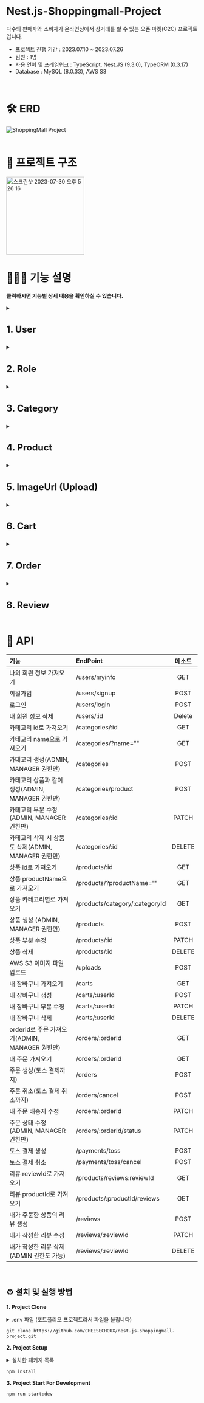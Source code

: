 # Nest.js-Shoppingmall-Project
다수의 판매자와 소비자가 온라인상에서 상거래를 할 수 있는 오픈 마켓(C2C) 프로젝트입니다.

- 프로젝트 진행 기간 : 2023.07.10 ~ 2023.07.26
- 팀원 : 1명
- 사용 언어 및 프레임워크 : TypeScript, Nest.JS (9.3.0), TypeORM (0.3.17)
- Database : MySQL (8.0.33), AWS S3
<br/>

# 🛠 ERD
![ShoppingMall Project](https://github.com/CHEESECHOUX/nest.js-shoppingmall-project/assets/89918678/2ce9f40c-d696-4eed-bee7-81b3d6d4391a)
<br/>
<br/>

# 🔗 프로젝트 구조
<img width="205" alt="스크린샷 2023-07-30 오후 5 26 16" src="https://github.com/CHEESECHOUX/nest.js-shoppingmall-project/assets/89918678/f3c3c5bc-7f1b-4f6c-8939-a86fda9d90b3">
<br/>

# 👩🏻‍💻 기능 설명
**클릭하시면 기능별 상세 내용을 확인하실 수 있습니다.**

<details>
<summary>
<h3 style="font-size: 24px;">1. User</h3>
</summary>
<div markdown="1">

- **로컬 회원 가입**<br/>
  - 회원가입 시 기본적으로 CUSTOMER 권한
  - password : 대문자, 소문자, 특수 문자가 하나 이상씩 포함
  - phone : ex) XXX-XXXX-XXXX
  - email : ex) example@example.com
  - zipcode : 5자리 숫자
    
- **로컬 로그인**
  - 로그인용 아이디 중복 체크
  - 로그인 시 **login.log 파일(winston)에 로그인 로그 기록 저장**
- **회원 정보 조회**
  - 내 회원 정보 조회 : JWT 토큰에 담긴 user의 id에 해당하는 사용자 정보만 조회
  - 회원 정보 조회 시 **userinfo.log 파일(winston)에 조회 로그 기록 저장** : 매일 자정에 데이터 초기화
- **회원 정보 수정**
- **회원 탈퇴**
  - 회원 탈퇴 시 장바구니도 softDelete
<br/>
</div>
</details>

<details>
<summary>
<h3 style="font-size: 24px;">2. Role</h3>
</summary>
<div markdown="1">

#### 🔑 생성, 수정, 삭제 : ADMIN 권한만 가능 <br/> 
#### 🔑 조회 : 모든 회원 로그인 시 가능 <br/>
<br/>

- **권한 생성**
    - 동일한 이름의 role(권한명) 생성 불가
      
- **권한 조회**
- **권한 수정**
     - 동일한 이름의 role(권한명)수정 불가
- **권한 삭제**
<br/>
</div>
</details>

<details>
<summary>
<h3 style="font-size: 24px;">3. Category</h3>
</summary>
<div markdown="1">

#### 🔑 생성, 수정, 삭제 : ADMIN 권한만 가능 <br/> 
#### 🔑 조회 : 모든 회원 로그인 시 가능 <br/>
<br/>

- **카테고리 생성**
    - 카테고리만 생성 : 동일한 카테고리 명은 생성 불가능
    - 카테고리 생성 시 상품도 함께 생성
      
- **카테고리 조회**
  - categoryId로 조회
  - categoryName으로 조회
- **카테고리 수정**
- **카테고리 삭제**
  - 카테고리 삭제 시, 카테고리와 연결된 상품도 softDelete
<br/>
</div>
</details>


<details>
<summary>
<h3 style="font-size: 24px;">4. Product</h3>
</summary>
<div markdown="1">

#### 🔑 생성, 수정, 삭제 : ADMIN, MANAGER 권한 가능 
#### 🔑 조회 : 모든 회원 로그인 시 가능
<br/>

- **상품 등록**
  - **brandName & productName 둘 다 동일할 경우 등록 불가**<br/>
    ex) 브랜드명: 나이키, 상품명: 운동화 등록되어 있으면 / 브랜드명: 아디디스, 상품명: 운동화 등록 가능
    
  - **상품 등록 시 상품 이미지 최소 1개 이상 함께 등록 (AWS S3)**

- **상품 조회**
  - 상품 전체 조회 : categoryId로 조회 (카테고리별로 productName 오름차순으로 20개 조회)
  - 상품 단품 조회 : productId 조회, productName 조회

- **상품 수정**
  - 상품 정보 및 이미지 파일(AWS S3) 수정
- **상품 삭제**
  - 상품 삭제 시, 상품과 연결된 이미지도 softDelete
<br/>
</div>
</details>

<details>
<summary>
<h3 style="font-size: 24px;">5. ImageUrl (Upload)</h3>
</summary>
<div markdown="1">

#### 🔑 생성 : ADMIN, MANAGER 권한 가능 
<br/>

- **상품 이미지 업로드**
  - 상품 이미지는 AWS S3에 저장 & imageUrl은 데이터베이스에 저장 
<br/>
</div>
</details>

<details>
<summary>
<h3 style="font-size: 24px;">6. Cart</h3>
</summary>
<div markdown="1">

#### 🔑 수정, 삭제 : ADMIN 권한 & 해당 회원  가능
#### 🔑 조회, 생성 : 해당 회원 가능
<br/>

- **장바구니 생성(장바구니에 상품 추가)**
  - 회원당 장바구니는 1개
  - 상품 추가 시 각 상품 id, 상품 수량(CartItem 테이블), 상품 총 수량, 총 주문금액(Cart테이블) 데이터베이스에 저장

- **장바구니 조회**
- **장바구니 수정**
  - 상품 선택 삭제 및 추가 가능
  - 선택 삭제 시 제거할 상품의 수량이 원래 수량보다 작으면 에러 발생
  - 장바구니 상품의 총 수량이 0이 되면 softDelete
- **장바구니 삭제**
<br/>
</div>
</details>

<details>
<summary>
<h3 style="font-size: 24px;">7. Order</h3>
</summary>
<div markdown="1">

#### 🔑 생성 : 장바구니에 상품을 담은 회원(주문 생성), 주문한 내역이 있는 회원(주문 취소) 가능
#### 🔑 조회 : ADMIN, MANAGER 권한(모든 주문 조회), 해당 회원(내 주문 조회) 가능
#### 🔑 수정 : ADMIN, MANAGER 권한(주문 상태 수정), 해당 회원(주문 배송지 수정) 가능
<br/>

- **주문 생성**
  - UUID
  - **주문 생성 시, 장바구니에 담긴 상품 가격 업데이트**(상품 가격이 변경되었을 수도 있으므로)
  - 장바구니에 담긴 총가격과 결제 금액이 같은지 확인
  - **주문 생성 시, 토스 페이먼츠 결제까지 완료**
  
- **주문 조회**
  - orderId로 조회 : ADMIN, MANAGER 권한
  - 내 주문 조회 : 해당 회원

- **주문 수정**
  - 주문 상태 변경 : ADMIN, MANAGER 권한<br/>
    (PENDING | PREPARE_DELIVER | DELIVER | COMPLETE_DELIVER | CONFIRM_PURCHASE | CANCELED)

  - 주문 배송지 수정 : 해당 회원
 
- **주문 취소**
  - 주문 취소 시, 토스 페이먼츠 결제 취소까지 완료
<br/>
</div>
</details>

<details>
<summary>
<h3 style="font-size: 24px;">8. Review</h3>
</summary>
<div markdown="1">

#### 🔑 생성 : 해당 상품을 구매했다면 모든 회원 가능
#### 🔑 조회 : 모든 회원 가능
#### 🔑 수정 : 내가 작성한 리뷰만 가능
#### 🔑 삭제 : ADMIN 권한 (모든 리뷰), MANAGER, CUSTOMER 권한 (내가 작성한 리뷰) 가능
<br/>

- **리뷰 생성**
  
- **리뷰 조회**
  - reviewId로 조회
  - productId로 조회 : 최근 리뷰 업데이트된 순으로 정렬(updatedAt 내림차순)  

- **리뷰 수정**
    
- **리뷰 삭제**
<br/>
</div>
</details>

# 📡 API
|기능|EndPoint|메소드|
|:---|:---|:---:|
|나의 회원 정보 가져오기|/users/myinfo|GET|
|회원가입|/users/signup|POST|
|로그인|/users/login|POST|
|내 회원 정보 삭제|/users/:id|Delete|
|카테고리 id로 가져오기|/categories/:id|GET|
|카테고리 name으로 가져오기|/categories/?name=""|GET|
|카테고리 생성(ADMIN, MANAGER 권한만)|/categories|POST|
|카테고리 상품과 같이 생성(ADMIN, MANAGER 권한만)|/categories/product|POST|
|카테고리 부분 수정(ADMIN, MANAGER 권한만)|/categories/:id|PATCH|
|카테고리 삭제 시 상품도 삭제(ADMIN, MANAGER 권한만)|/categories/:id|DELETE|
|상품 id로 가져오기|/products/:id|GET|
|상품 productName으로 가져오기|/products/?productName=""|GET|
|상품 카테고리별로 가져오기|/products/category/:categoryId|GET|
|상품 생성 (ADMIN, MANAGER 권한만)|/products|POST|
|상품 부분 수정|/products/:id|PATCH|
|상품 삭제|/products/:id|DELETE|
|AWS S3 이미지 파일 업로드|/uploads|POST|
|내 장바구니 가져오기|/carts|GET|
|내 장바구니 생성|/carts/:userId|POST|
|내 장바구니 부분 수정|/carts/:userId|PATCH|
|내 장바구니 삭제|/carts/:userId|DELETE|
|orderId로 주문 가져오기(ADMIN, MANAGER 권한만)|/orders/:orderId|GET|
|내 주문 가져오기|/orders/:orderId|GET|
|주문 생성(토스 결제까지)|/orders|POST|
|주문 취소(토스 결제 취소까지)|/orders/cancel|POST|
|내 주문 배송지 수정|/orders/:orderId|PATCH|
|주문 상태 수정(ADMIN, MANAGER 권한만)|/orders/:orderId/status|PATCH|
|토스 결제 생성|/payments/toss|POST|
|토스 결제 취소|/payments/toss/cancel|POST|
|리뷰 reviewId로 가져오기|/products/reviews:reviewId|GET|
|리뷰 productId로 가져오기|/products/:productId/reviews|GET|
|내가 주문한 상품의 리뷰 생성|/reviews|POST|
|내가 작성한 리뷰 수정|/reviews/:reviewId|PATCH|
|내가 작성한 리뷰 삭제(ADMIN 권한도 가능)|/reviews/:reviewId|DELETE|
<br/>

## ⚙️ 설치 및 실행 방법
**1. Project Clone**
<details>
<summary>.env 파일 (포트폴리오 프로젝트라서 파일을 올립니다)</summary>
<div markdown="1">

- .env
```
NODE_ENV=development
LOG_DIR=src/logs/
```

- src/config/.development.env
```
DB_HOST=127.0.0.1
DB_PORT=3306
DB_PASSWORD=MySQL비밀번호
DB_NAME=shoppingmall
DB_USERNAME=root

JWT_SECRET=MYSECRETKEY
JWT_EXP=1h

APP_NAME=nest-shoppingmall
LOG_FILE_PATH=/Users/jisoochoi/project/logs/login.log (로그인시 로그가 저장될 PATH)
GETUSERINFO_LOG_FILE_PATH=/Users/jisoochoi/project/logs/userinfo.log (user정보 조회시 로그가 저장될 PATH)

AWS_ACCESS_KEY=AWS계정의 ACCESS KEY
AWS_SECRET_KEY=AWS계정의 SECRET KEY

TOSS_TEST_SECRET_KEY=토스 페이먼츠 계정의 SECRET KEY
```
<br/>
</div>
</details>

```
git clone https://github.com/CHEESECHOUX/nest.js-shoppingmall-project.git
```

**2. Project Setup**
<details>
<summary>설치한 패키지 목록</summary>
<div markdown="2">

    1. 환경변수
    $ npm i @nestjs/config
    
    2. validationpipe (클라이언트에서 들어오는 데이터 유효성 검사)
    $ npm i class-validator class-transformer

    3. joi (환경 변수 유효성 검사)
    $ npm install joi
    
    4. winston (로그 파일 관리)
        winston 설치
        $ npm i nest-winston winston
        
        파일로 남기기 위해 추가 설치
        $ npm i winston-daily-rotate-file
        
    5. TypeORM
        Nest.js에서 TypeORM을 연동시켜주기 위해 사용하는 모듈
        $ npm i --save @nestjs/typeorm
        
        TypeORM 모듈
        $ npm i --save typeorm
        
        애플리케이션 코드 명명 규칙(Camelcase)과 Database 컬럼 명명 규칙(Snake case) 불일치 해소 위한 패키지 설치
        $ npm i --save typeorm-naming-strategies
        
        MySQL 연동
        $ npm i --save mysql
        
    6. bcrypt
        $ npm i --save bcrypt
        
    7. JWT
        $ npm i --save @nestjs/jwt

    8. Passport
        $ npm i --save @nestjs/passport
        $ npm i --save -dev @types/passport-jwt

    9. 로그 파일 스케줄 관리
        $ npm i --save @nestjs/schedule
        
    10. AWS S3 파일(이미지) 저장
        $ npm i -D @types/multer
        $ npm i --save aws-sdk
        
    11. 토스페이먼츠 결제
        $ npm i --save @nestjs/axios
<br/>
</div>
</details>

```
npm install
```

**3. Project Start For Development**
```
npm run start:dev
```



